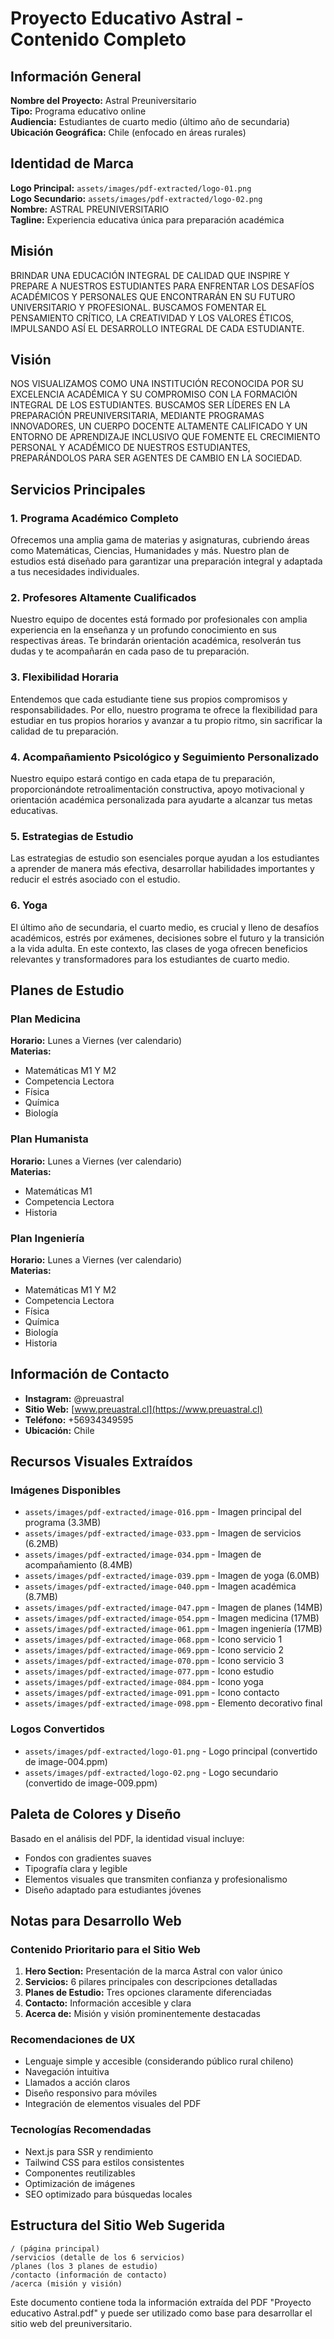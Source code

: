 # Proyecto Educativo Astral - Contenido Completo

## Información General

**Nombre del Proyecto:** Astral Preuniversitario  
**Tipo:** Programa educativo online  
**Audiencia:** Estudiantes de cuarto medio (último año de secundaria)  
**Ubicación Geográfica:** Chile (enfocado en áreas rurales)

## Identidad de Marca

**Logo Principal:** `assets/images/pdf-extracted/logo-01.png`  
**Logo Secundario:** `assets/images/pdf-extracted/logo-02.png`  
**Nombre:** ASTRAL PREUNIVERSITARIO  
**Tagline:** Experiencia educativa única para preparación académica

## Misión

BRINDAR UNA EDUCACIÓN INTEGRAL DE CALIDAD QUE INSPIRE Y PREPARE A NUESTROS ESTUDIANTES
PARA ENFRENTAR LOS DESAFÍOS ACADÉMICOS Y PERSONALES
QUE ENCONTRARÁN EN SU FUTURO UNIVERSITARIO Y PROFESIONAL.
BUSCAMOS FOMENTAR EL PENSAMIENTO CRÍTICO, LA CREATIVIDAD Y LOS VALORES ÉTICOS,
IMPULSANDO ASÍ EL DESARROLLO INTEGRAL DE CADA ESTUDIANTE.

## Visión

NOS VISUALIZAMOS COMO UNA INSTITUCIÓN RECONOCIDA POR SU EXCELENCIA ACADÉMICA
Y SU COMPROMISO CON LA FORMACIÓN INTEGRAL DE LOS ESTUDIANTES.
BUSCAMOS SER LÍDERES EN LA PREPARACIÓN PREUNIVERSITARIA, MEDIANTE PROGRAMAS INNOVADORES, UN CUERPO DOCENTE ALTAMENTE CALIFICADO
Y UN ENTORNO DE APRENDIZAJE INCLUSIVO QUE FOMENTE EL CRECIMIENTO PERSONAL Y ACADÉMICO DE NUESTROS ESTUDIANTES,
PREPARÁNDOLOS PARA SER AGENTES DE CAMBIO EN LA SOCIEDAD.

## Servicios Principales

### 1. Programa Académico Completo

Ofrecemos una amplia gama de materias y asignaturas, cubriendo áreas como Matemáticas, Ciencias, Humanidades y más.
Nuestro plan de estudios está diseñado para garantizar una preparación integral y adaptada a tus necesidades individuales.

### 2. Profesores Altamente Cualificados

Nuestro equipo de docentes está formado por profesionales con amplia experiencia en la enseñanza
y un profundo conocimiento en sus respectivas áreas.
Te brindarán orientación académica, resolverán tus dudas y te acompañarán en cada paso de tu preparación.

### 3. Flexibilidad Horaria

Entendemos que cada estudiante tiene sus propios compromisos y responsabilidades.
Por ello, nuestro programa te ofrece la flexibilidad para estudiar en tus propios horarios y avanzar a tu propio ritmo,
sin sacrificar la calidad de tu preparación.

### 4. Acompañamiento Psicológico y Seguimiento Personalizado

Nuestro equipo estará contigo en cada etapa de tu preparación, proporcionándote retroalimentación constructiva,
apoyo motivacional y orientación académica personalizada
para ayudarte a alcanzar tus metas educativas.

### 5. Estrategias de Estudio

Las estrategias de estudio son esenciales porque ayudan a los estudiantes a aprender de manera más efectiva,
desarrollar habilidades importantes y reducir el estrés asociado con el estudio.

### 6. Yoga

El último año de secundaria, el cuarto medio, es crucial y lleno de desafíos académicos, estrés por exámenes,
decisiones sobre el futuro y la transición a la vida adulta.
En este contexto, las clases de yoga ofrecen beneficios relevantes y transformadores para los estudiantes de cuarto medio.

## Planes de Estudio

### Plan Medicina

**Horario:** Lunes a Viernes (ver calendario)  
**Materias:**

- Matemáticas M1 Y M2
- Competencia Lectora
- Física
- Química
- Biología

### Plan Humanista

**Horario:** Lunes a Viernes (ver calendario)  
**Materias:**

- Matemáticas M1
- Competencia Lectora
- Historia

### Plan Ingeniería

**Horario:** Lunes a Viernes (ver calendario)  
**Materias:**

- Matemáticas M1 Y M2
- Competencia Lectora
- Física
- Química
- Biología
- Historia

## Información de Contacto

- **Instagram:** @preuastral
- **Sitio Web:** [www.preuastral.cl](https://www.preuastral.cl)
- **Teléfono:** +56934349595
- **Ubicación:** Chile

## Recursos Visuales Extraídos

### Imágenes Disponibles

- `assets/images/pdf-extracted/image-016.ppm` - Imagen principal del programa (3.3MB)
- `assets/images/pdf-extracted/image-033.ppm` - Imagen de servicios (6.2MB)
- `assets/images/pdf-extracted/image-034.ppm` - Imagen de acompañamiento (8.4MB)
- `assets/images/pdf-extracted/image-039.ppm` - Imagen de yoga (6.0MB)
- `assets/images/pdf-extracted/image-040.ppm` - Imagen académica (8.7MB)
- `assets/images/pdf-extracted/image-047.ppm` - Imagen de planes (14MB)
- `assets/images/pdf-extracted/image-054.ppm` - Imagen medicina (17MB)
- `assets/images/pdf-extracted/image-061.ppm` - Imagen ingeniería (17MB)
- `assets/images/pdf-extracted/image-068.ppm` - Icono servicio 1
- `assets/images/pdf-extracted/image-069.ppm` - Icono servicio 2
- `assets/images/pdf-extracted/image-070.ppm` - Icono servicio 3
- `assets/images/pdf-extracted/image-077.ppm` - Icono estudio
- `assets/images/pdf-extracted/image-084.ppm` - Icono yoga
- `assets/images/pdf-extracted/image-091.ppm` - Icono contacto
- `assets/images/pdf-extracted/image-098.ppm` - Elemento decorativo final

### Logos Convertidos

- `assets/images/pdf-extracted/logo-01.png` - Logo principal (convertido de image-004.ppm)
- `assets/images/pdf-extracted/logo-02.png` - Logo secundario (convertido de image-009.ppm)

## Paleta de Colores y Diseño

Basado en el análisis del PDF, la identidad visual incluye:

- Fondos con gradientes suaves
- Tipografía clara y legible
- Elementos visuales que transmiten confianza y profesionalismo
- Diseño adaptado para estudiantes jóvenes

## Notas para Desarrollo Web

### Contenido Prioritario para el Sitio Web

1. **Hero Section:** Presentación de la marca Astral con valor único
2. **Servicios:** 6 pilares principales con descripciones detalladas
3. **Planes de Estudio:** Tres opciones claramente diferenciadas
4. **Contacto:** Información accesible y clara
5. **Acerca de:** Misión y visión prominentemente destacadas

### Recomendaciones de UX

- Lenguaje simple y accesible (considerando público rural chileno)
- Navegación intuitiva
- Llamados a acción claros
- Diseño responsivo para móviles
- Integración de elementos visuales del PDF

### Tecnologías Recomendadas

- Next.js para SSR y rendimiento
- Tailwind CSS para estilos consistentes
- Componentes reutilizables
- Optimización de imágenes
- SEO optimizado para búsquedas locales

## Estructura del Sitio Web Sugerida

```text
/ (página principal)
/servicios (detalle de los 6 servicios)
/planes (los 3 planes de estudio)
/contacto (información de contacto)
/acerca (misión y visión)
```

Este documento contiene toda la información extraída del PDF "Proyecto educativo Astral.pdf" y puede ser utilizado como base
para desarrollar el sitio web del preuniversitario.
